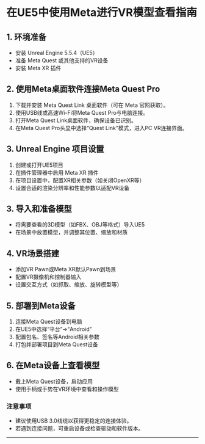
# 在UE5中使用Meta进行VR模型查看指南

## 1. 环境准备

- 安装 Unreal Engine 5.5.4（UE5）
- 准备 Meta Quest 或其他支持的VR设备
- 安装 Meta XR 插件

## 2. 使用Meta桌面软件连接Meta Quest Pro

1. 下载并安装 Meta Quest Link 桌面软件（可在 Meta 官网获取）。
2. 使用USB线或高速Wi-Fi将Meta Quest Pro与电脑连接。
3. 打开Meta Quest Link桌面软件，确保设备已识别。
4. 在Meta Quest Pro头显中选择“Quest Link”模式，进入PC VR连接界面。

## 3. Unreal Engine 项目设置

1. 创建或打开UE5项目
2. 在插件管理器中启用 Meta XR 插件
3. 在项目设置中，配置XR相关参数（如关闭OpenXR等）
4. 设置合适的渲染分辨率和性能参数以适配VR设备

## 3. 导入和准备模型

- 将需要查看的3D模型（如FBX、OBJ等格式）导入UE5
- 在场景中放置模型，并调整其位置、缩放和材质

## 4. VR场景搭建

- 添加VR Pawn或Meta XR默认Pawn到场景
- 配置VR摄像机和控制器输入
- 设置交互方式（如抓取、缩放、旋转模型等）

## 5. 部署到Meta设备

1. 连接Meta Quest设备到电脑
2. 在UE5中选择“平台”->“Android”
3. 配置包名、签名等Android相关参数
4. 打包并部署项目到Meta Quest设备

## 6. 在Meta设备上查看模型

- 戴上Meta Quest设备，启动应用
- 使用手柄或手势在VR环境中查看和操作模型

### 注意事项
- 建议使用USB 3.0线缆以获得更稳定的连接体验。
- 若遇到连接问题，可重启设备或检查驱动和软件版本。

---

